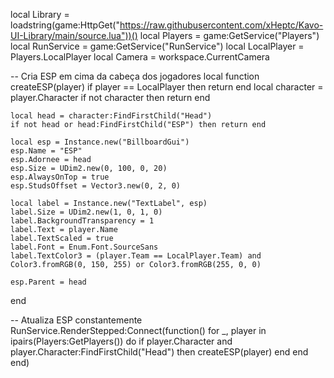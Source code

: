 local Library = loadstring(game:HttpGet("https://raw.githubusercontent.com/xHeptc/Kavo-UI-Library/main/source.lua"))()
local Players = game:GetService("Players")
local RunService = game:GetService("RunService")
local LocalPlayer = Players.LocalPlayer
local Camera = workspace.CurrentCamera

-- Cria ESP em cima da cabeça dos jogadores
local function createESP(player)
	if player == LocalPlayer then return end
	local character = player.Character
	if not character then return end

	local head = character:FindFirstChild("Head")
	if not head or head:FindFirstChild("ESP") then return end

	local esp = Instance.new("BillboardGui")
	esp.Name = "ESP"
	esp.Adornee = head
	esp.Size = UDim2.new(0, 100, 0, 20)
	esp.AlwaysOnTop = true
	esp.StudsOffset = Vector3.new(0, 2, 0)

	local label = Instance.new("TextLabel", esp)
	label.Size = UDim2.new(1, 0, 1, 0)
	label.BackgroundTransparency = 1
	label.Text = player.Name
	label.TextScaled = true
	label.Font = Enum.Font.SourceSans
	label.TextColor3 = (player.Team == LocalPlayer.Team) and Color3.fromRGB(0, 150, 255) or Color3.fromRGB(255, 0, 0)

	esp.Parent = head
end

-- Atualiza ESP constantemente
RunService.RenderStepped:Connect(function()
	for _, player in ipairs(Players:GetPlayers()) do
		if player.Character and player.Character:FindFirstChild("Head") then
			createESP(player)
		end
	end
end)
